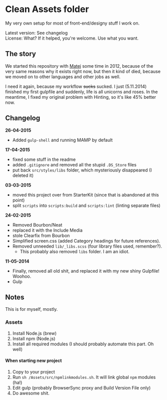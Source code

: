 # Clean Assets folder

My very own setup for most of front-end/designy stuff I work on.

Latest version: See changelog  
License: What? If it helped, you're welcome. Use what you want.

## The story

We started this repository with [Matej](http://hrescak.com/) some time in 2012, because of the very same reasons why it exists right now, but then it kind of died, because we moved on to other languages and other jobs as well.

I need it again, because my workflow ~~sucks~~ sucked. I just (5.11.2014) finished my first gulpfile and suddenly, life is all unicorns and roses. In the meantime, I fixed my original problem with Hinting, so it's like 45% better now.

## Changelog

**26-04-2015**
- Added `gulp-shell` and running MAMP by default

**17-04-2015**
- fixed some stuff in the readme
- added `.gitignore` and removed all the stupid `.DS_Store` files
- put back `src/styles/libs` folder, which mysteriously disappeared (I deleted it)

**03-03-2015**  
- moved this project over from StarterKit (since that is abandoned at this point)
- split `scripts` into `scripts:build` and `scripts:lint` (linting separate files)

**24-02-2015**  
- Removed Bourbon/Neat
- replaced it with the Include Media 
- stole Clearfix from Bourbon
- Simplified screen.css (added Category headings for future references).
- Removed unneeded `lib/_libs.scss` (four library files used, remember?).
  - This probably also removed `libs` folder. I am an idiot.

**11-05-2014**  
- Finally, removed all old shit, and replaced it with my new shiny Gulpfile! Woohoo.
- Gulp

## Notes

This is for myself, mostly.

### Assets

1. Install Node.js (brew)
2. Install npm (Node.js)
3. Install all required modules (I should probably automate this part. Oh well)

#### When starting new project
1. Copy to your project
2. Run `sh /Assets/src/npmlinkmodules.sh`. It will link global `npm` modules (ha!)
3. Edit gulp (probably BrowserSync proxy and Build Version File only)
4. Do awesome shit.